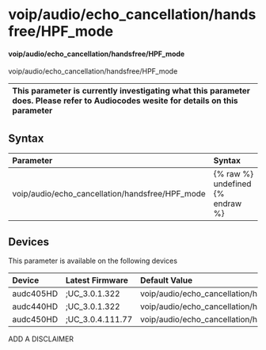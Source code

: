 ﻿---
description: voip/audio/echo_cancellation/handsfree/HPF_mode
search: false
---

# voip/audio/echo_cancellation/handsfree/HPF_mode

#### voip/audio/echo_cancellation/handsfree/HPF_mode

voip/audio/echo_cancellation/handsfree/HPF_mode


| This parameter is currently investigating what this parameter does. Please refer to Audiocodes wesite for details on this parameter | 
| :--- |

## Syntax
| Parameter | Syntax |
| :--- | :--- |
|voip/audio/echo_cancellation/handsfree/HPF_mode | {% raw %} undefined {% endraw %}|

## Devices
This parameter is available on the following devices

| Device | Latest Firmware | Default Value |
|:---|:---|:---|
| audc405HD | ;UC_3.0.1.322 | voip/audio/echo_cancellation/handsfree/HPF_mode=ACOUSTIC_ECHO_CANCELER_HPF_HP_FILTER 
| audc440HD | ;UC_3.0.1.322 | voip/audio/echo_cancellation/handsfree/HPF_mode=ACOUSTIC_ECHO_CANCELER_HPF_HP_FILTER 
| audc450HD | ;UC_3.0.4.111.77 | voip/audio/echo_cancellation/handsfree/HPF_mode=ACOUSTIC_ECHO_CANCELER_HPF_HP_FILTER 

ADD A DISCLAIMER
